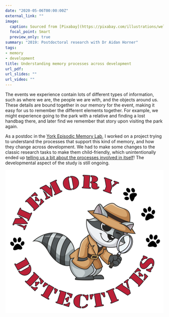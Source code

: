 ```yaml
---
date: "2020-05-06T00:00:00Z"
external_link: ""
image:
  caption: Sourced from [Pixabay](https://pixabay.com/illustrations/welcome-words-greeting-language-905562/)
  focal_point: Smart
  preview_only: true
summary: "2019: Postdoctoral research with Dr Aidan Horner"
tags:
- memory
- development
title: Understanding memory processes across development
url_pdf: 
url_slides: ""
url_video: ""
---
```


The events we experience contain lots of different types of information, such as where we are, the people we are with, and the objects around us. These details are bound together in our memory for the event, making it easy for us to remember the different elements together. For example, we might experience going to the park with a relative and finding a lost handbag there, and later find we remember that story upon visiting the park again. 

As a postdoc in the [York Episodic Memory Lab](http://www.aidanhorner.org/), I worked on a project trying to understand the processes that support this kind of memory, and how they change across development. We had to make some changes to the classic research tasks to make them child-friendly, which unintentionally ended up [telling us a bit about the processes involved in itself](https://psyarxiv.com/pd9us/)! The developmental aspect of the study is still ongoing.

![](project_logo.png)
